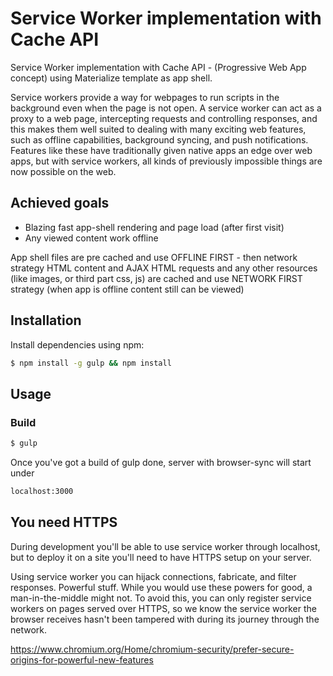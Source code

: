 # Service Worker implementation with Cache API
Service Worker implementation with Cache API - (Progressive Web App concept) using Materialize template as app shell.

Service workers provide a way for webpages to run scripts in the background even when the page is not open. A service worker can act as a proxy to a web page, intercepting requests and controlling responses, and this makes them well suited to dealing with many exciting web features, such as offline capabilities, background syncing, and push notifications. Features like these have traditionally given native apps an edge over web apps, but with service workers, all kinds of previously impossible things are now possible on the web.

## Achieved goals

* Blazing fast app-shell rendering and page load (after first visit)
* Any viewed content work offline

App shell files are pre cached and use OFFLINE FIRST - then network strategy
HTML content and AJAX HTML requests and any other resources
(like images, or third part css, js) are cached and use NETWORK FIRST strategy (when app is offline content still can be viewed)


## Installation

Install dependencies using npm:

```sh
$ npm install -g gulp && npm install
```

## Usage

### Build

```sh
$ gulp
```

Once you've got a build of gulp done, server with browser-sync will start under
```sh
localhost:3000
```

## You need HTTPS

During development you'll be able to use service worker through localhost, but to deploy it on a site you'll need to have HTTPS setup on your server.

Using service worker you can hijack connections, fabricate, and filter responses. Powerful stuff. While you would use these powers for good, a man-in-the-middle might not. To avoid this, you can only register service workers on pages served over HTTPS, so we know the service worker the browser receives hasn't been tampered with during its journey through the network.

https://www.chromium.org/Home/chromium-security/prefer-secure-origins-for-powerful-new-features